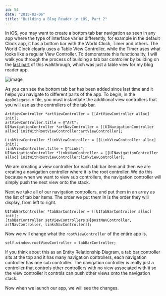 ```yaml
---
id: 54
date: "2015-02-06"
title: "Building a Blog Reader in iOS, Part 2"
---
```

In iOS, you may want to create a bottom tab bar navigation as seen in any app where the type of interface varies differently, for example in the default Clock app, it has a bottom bar with the World Clock, Timer and others. The World Clock clearly uses a Table View Controller, while the Timer uses what looks like a regular View Controller. To demonstrate this functionality, I will walk you through the process of building a tab bar controller by building on the [last part](http://www.charliemassry.com/posts/53) of this walkthrough, which was just a table view for my blog reader app.

![image](http://i.imgur.com/yoj7pSr.jpg)

As you can see the bottom tab bar has been added since last time and it helps you navigate to different parts of the app. To begin, in the `AppDelegate.m` file, you must instantiate the additional view controllers that you will use as the controllers of the tab bar.

    ArtViewController *artViewController = [[ArtViewController alloc] init];
    artViewController.title = @"Art";
    UINavigationController *artNavController = [[UINavigationController alloc] initWithRootViewController:artViewController];

    LinkViewController *linkViewController = [[LinkViewController alloc] init];
    linkViewController.title = @"Links";
    UINavigationController *linksNavController = [[UINavigationController alloc] initWithRootViewController:linkViewController];

We are creating a view controller for each tab bar item and then we are creating a navigation controller where it is the root controller. We do this because when we want to view sub controllers, the navigation controller will simply push the next view onto the stack.

Next we take all of our navigation controllers, and put them in an array as the list of tab bar items. The order we put them in is the order they will display, from left to right.

    UITabBarController *tabBarController = [[UITabBarController alloc] init];
    [tabBarController setViewControllers:@[postNavController, artNavController, linksNavController]];

Now we will change what the `rootViewController` of the entire app is.

    self.window.rootViewController = tabBarController;

If you think about this as an Entity Relationship Diagram, a tab bar controller sits at the top and it has many navigation controllers, each navigation controller has one sub controller. The navigation controller is really just a controller that controls other controllers with no view associated with it so the view controller it controls can push other views onto the navigation stack.

Now when we launch our app, we will see the changes.